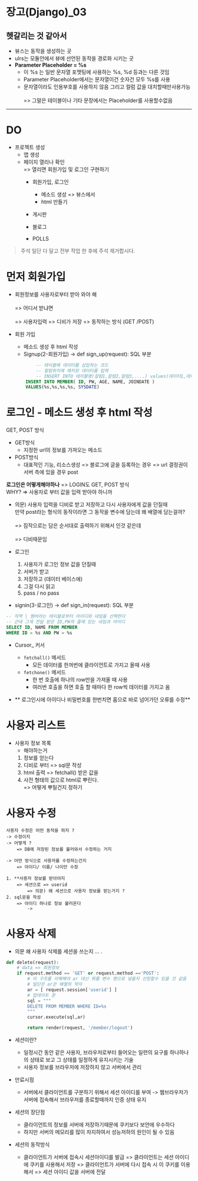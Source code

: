 # 장고(Django)_03

##  헷갈리는 것 같아서 <br/>
- 뷰스는  동작을 생성하는 곳     <br/>
- ulrs는 모듈안에서 뷰에 선언된 동작을 경로화 시키는 곳<br/>      
- **Parameter Placeholder = %s**<br/> 
    -  이 %s 는 일반 문자열 포맷팅에 사용하는 %s, %d 등과는 다른 것임<br/>
    - Parameter Placeholder에서는 문자열이건 숫자건 모두 %s를 사용<br/> 
    - 문자열이라도 인용부호를 사용하지 않음 그리고 컬럼 값을 대치할때만사용가능<br/>  
        => 그말은 테이블이나 기타 문장에서는 Placeholder를 사용할수없음<br/> 


---
# DO
- 프로젝트 생성<br/>
  - 앱 생성<br/> 
  - 페이지 열리나 확인<br/> 
    => 열리면 회원가입 및 로그인 구현하기<br/> 
     - 회원가입, 로그인<br/> 
        - 메소드 생성 => 뷰스에서<br/>
        - html 만들기<br/> 

     - 게시판<br/>
     - 블로그<br/>
     - POLLS<br/>

> 주석 일단 다 달고 전부 작업 한 후에 주석 제거합시다.


# 먼저 회원가입 <br/>
- 회원정보를 사용자로부터 받아 와야 해  <br/>   
    => 어디서 받냐면   <br/>   
    => 사용자입력 => 디비가 저장 => 동작하는 방식 (GET /POST)<br/>      

- 회원 가입<br/> 
    - 메소드 생성 후 html 작성<br/>      
    -  Signup(2-회원가입) -> def sign_up(request): SQL 부분<br/> 
    ```SQL
            -- 테이블에 데이터를 삽입하는 코드  
            -- 컬럼위치에 매치된 데이터를 입력 
            -- INSERT INTO 테이블명(칼럼1,칼럼2,칼럼3,....) values(데이터1,데이터2,데이터3,......)
        INSERT INTO MEMBER( ID, PW, AGE, NAME, JOINDATE ) 
        VALUES(%s,%s,%s,%s, SYSDATE)
    ```

# 로그인  - 메소드 생성 후 html 작성<br/> 

GET, POST 방식<br/>      
- GET방식 
    - 지정한 url의 정보를 가져오는 메소드      
- POST방식 
    - 대표적인 기능, 리소스생성 => 블로그에 글을 등록하는 경우 => url 결정권이 서버 측에 있을 경우 post<br/>      

**로그인은 어떻게해야하나**  =>  LOGIN도  GET, POST 방식      
WHY? => 사용자로 부터 값을 입력 받아야 하니까 <br/>      

- 의문) 사용자 입력을 디비로 받고 저장하고 다시 사용자에게 값을 던질때      
    만약 post라는 형식의 동작이라면 그 동작을 변수에 담는데 왜 배열에 담는걸까?<br/>   
=> 짐작으로는 담은 순서대로 출력하기 위해서 인것 같은데<br/>     
=> 디비때문임<br/>     


- 로그인<br/>     
    1. 사용자가 로그인 정보 값을 던질때     
    2. 서버가 받고    
    3. 저장하고 (데이터 베이스에)     
    4. 그걸 다시 읽고      
    5. pass / no pass    

-  signin(3-로그인) -> def sign_in(request): SQL 부분<br/> 
```SQL
-- 직역 | 멤버라는 테이블로부터 아이디와 네임을 선택한다 
-- 근데 그게 전달 받은 ID,PW의 줄에 있는 네임과 아이디 
SELECT ID, NAME FROM MEMBER 
WHERE ID = %s AND PW = %s

```
- Cursor_ 커서 

    - ``` fetchall() ``` 메서드 
        - 모든 데이터를 한꺼번에 클라이언트로 가지고 올때 사용
    - ``` fetchone() ``` 메서드 
        - 한 번 호출에 하나의 row만을 가져올 때 사용
        - 여러번 호출을 하면 호출 할 때마다 한 row씩 데이터를 가지고 옴

- ** 로그인시에 아이디나 비밀번호를 한번치면 홈으로 바로 넘어가던 오류를 수정** 


# 사용자 리스트 

- 사용자 정보 목록 
    - 해야하는거   
     1. 정보를 얻는다    
     2. 디비로 부터 => sql문 작성     
     3. html 출력  => fetchall() 받은 값을    
     4. 사전 형태의 값으로 html로 뿌린다.     
     => 어떻게 뿌릴건지 정하기     


# 사용자 수정

    사용자 수정은 어떤 동작을 하지 ? 
    -> 수정이지     
    -> 어떻게 ?     
        => DB에 저장된 정보를 불러와서 수정하는 거지    

    -> 어떤 방식으로 사용자를 수정하는건지 
        => 아이디/ 이름/ 나이만 수정 

    1. **사용자 정보를 받아야지 
        => 세션으로 => userid  
            => 의문) 왜 세션으로 사용자 정보를 받는거지 ?
    2. sql문을 작성 
        => 아이디 하나로 정보 불러온다
            ->  


 # 사용자 삭제 
 - 의문 왜 사용자 삭제를 세션을 쓰는지 ... .

```py
def delete(request):
    # data => 회원정보
    if request.method == 'GET' or request.method =='POST':
        # 이 구조를 이해해야 ar 대신 뭐를 변수 명으로 넣을지 선정할수 있을 것 같음 
        # 일단은 ar은 배열의 약자
        ar = [ request.session['userid'] ]
        # 업데이트 문 
        sql = """
        DELETE FROM MEMBER WHERE ID=%s
        """
        cursor.execute(sql,ar)

        return render(request, '/member/logout')

```





 - 세션이란?     
    - 일정시간 동안 같은 사용자, 브라우저로부터 들어오는 일련의 요구를 하나하나의 상태로 보고 그 상태를 일정하게 유지시키는 기술     
    - 사용자 정보를 브라우저에 저장하지 않고 서버에서 관리 

- 만료시점 
    - 서버에서 클라이언트를 구분하기 위해서 세션 아이디를 부여
        -> 웹브라우저가 서버에 접속해서 브라우저를 종료할때까지 인증 상태 유지

- 세션의 장단점 
    - 클라이언트의 정보를 서버에 저장하기때문에 쿠키보다 보안에 우수하다
    - 하지만 서버의 메모리를 많이 차지하여서 성능저하의 원인이 될 수 있음 

- 세션의 동작방식 
    - 클라이언트가 서버에 접속시 세션아이디를 발급 
        => 클라이언트는 세션 아이디에 쿠키를 사용해서 저장
        => 클라이언트가 서버에 다시 접속 시 이 쿠키를 이용해서 
        => 세션 아이디 값을 서버에 전달 